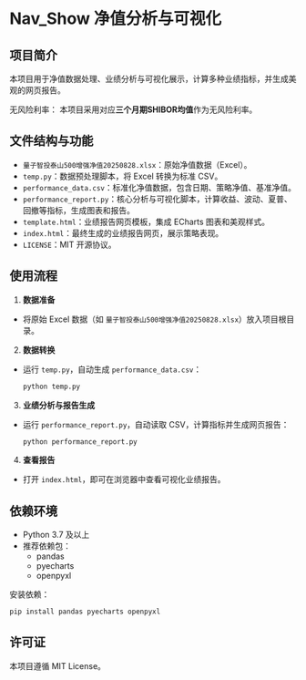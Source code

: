 
# Nav_Show 净值分析与可视化

## 项目简介

本项目用于净值数据处理、业绩分析与可视化展示，计算多种业绩指标，并生成美观的网页报告。

无风险利率： 本项目采用对应**三个月期SHIBOR均值**作为无风险利率。

## 文件结构与功能

- `量子智投泰山500增强净值20250828.xlsx`：原始净值数据（Excel）。
- `temp.py`：数据预处理脚本，将 Excel 转换为标准 CSV。
- `performance_data.csv`：标准化净值数据，包含日期、策略净值、基准净值。
- `performance_report.py`：核心分析与可视化脚本，计算收益、波动、夏普、回撤等指标，生成图表和报告。
- `template.html`：业绩报告网页模板，集成 ECharts 图表和美观样式。
- `index.html`：最终生成的业绩报告网页，展示策略表现。
- `LICENSE`：MIT 开源协议。

## 使用流程

1. **数据准备**
  - 将原始 Excel 数据（如 `量子智投泰山500增强净值20250828.xlsx`）放入项目根目录。
2. **数据转换**
  - 运行 `temp.py`，自动生成 `performance_data.csv`：

    ```bash
    python temp.py
    ```

3. **业绩分析与报告生成**
  - 运行 `performance_report.py`，自动读取 CSV，计算指标并生成网页报告：

    ```bash
    python performance_report.py
    ```

4. **查看报告**
  - 打开 `index.html`，即可在浏览器中查看可视化业绩报告。

## 依赖环境

- Python 3.7 及以上
- 推荐依赖包：
  - pandas
  - pyecharts
  - openpyxl

安装依赖：

```bash
pip install pandas pyecharts openpyxl
```

## 许可证

本项目遵循 MIT License。

